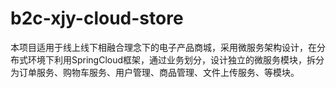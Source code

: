 # b2c-xjy-cloud-store
本项目适用于线上线下相融合理念下的电子产品商城，采用微服务架构设计，在分布式环境下利用SpringCloud框架，通过业务划分，设计独立的微服务模块，拆分为订单服务、购物车服务、用户管理、商品管理、文件上传服务、等模块。
